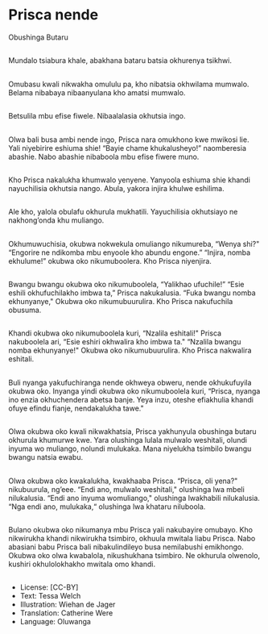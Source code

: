 # Prisca nende
Obushinga
Butaru

##
Mundalo tsiabura khale, abakhana
bataru batsia okhurenya tsikhwi.


##
Omubasu kwali nikwakha omululu
pa, kho nibatsia okhwilama
mumwalo.
Belama nibabaya nibaanyulana kho
amatsi mumwalo.


##
Betsulila mbu efise fiwele.
Nibaalalasia okhutsia ingo.


##
Olwa bali busa ambi nende ingo,
Prisca nara omukhono kwe mwikosi
lie. Yali niyebirire eshiuma shie!
“Bayie chame khukalusheyo!”
naomberesia abashie.
Nabo abashie nibaboola mbu efise
fiwere muno.


##
Kho Prisca nakalukha khumwalo
yenyene.
Yanyoola eshiuma shie khandi
nayuchilisia okhutsia nango.
Abula, yakora injira khulwe
eshilima.


##
Ale kho, yalola obulafu okhurula
mukhatili.
Yayuchilisia okhutsiayo ne
nakhong’onda khu muliango.


##
Okhumuwuchisia, okubwa
nokwekula omuliango nikumureba,
“Wenya shi?"
“Engorire ne ndikomba mbu
enyoole kho abundu engone.”
“Injira, nomba ekhulume!” okubwa
oko nikumuboolera.
Kho Prisca niyenjira.


##
Bwangu bwangu okubwa oko
nikumuboolela, “Yalikhao ufuchile!”
“Esie eshili okhufuchilakho imbwa
ta,” Prisca nakukalusia.
“Fuka bwangu nomba ekhunyanye,"
Okubwa oko nikumubuurulira.
Kho Prisca nakufuchila obusuma.


##
Khandi okubwa oko nikumuboolela
kuri, “Nzalila eshitali!"
Prisca nakuboolela ari, “Esie eshiri
okhwalira kho imbwa ta."
“Nzalila bwangu nomba
ekhunyanye!" Okubwa oko
nikumubuurulira.
Kho Prisca nakwalira eshitali.


##
Buli nyanga yakufuchiranga nende
okhweya obweru, nende
okhukufuyila okubwa oko.
Inyanga yindi okubwa oko
nikumuboolela kuri, “Prisca, nyanga
ino enzia okhuchendera abetsa
banje.
Yeya inzu, oteshe efiakhulia khandi
ofuye efindu fianje, nendakalukha
tawe."


##
Olwa okubwa oko kwali
nikwakhatsia, Prisca yakhunyula
obushinga butaru okhurula
khumurwe kwe.
Yara olushinga lulala mulwalo
weshitali, olundi inyuma wo
muliango, nolundi mulukaka.
Mana niyelukha tsimbilo bwangu
bwangu natsia ewabu.


##
Olwa okubwa oko kwakalukha,
kwakhaaba Prisca.
“Prisca, oli yena?" nikubuurula,
ng’eee.
“Endi ano, mulwalo weshitali,"
olushinga lwa mbeli nilukalusia.
“Endi ano inyuma womuliango,"
olushinga lwakhabili nilukalusia.
“Nga endi ano, mulukaka,“
olushinga lwa khataru niluboola.


##
Bulano okubwa oko nikumanya mbu
Prisca yali nakubayire omubayo.
Kho nikwirukha khandi nikwirukha
tsimbiro, okhuula mwitala liabu
Prisca.
Nabo abasiani babu Prisca bali
nibakulindileyo busa nemilabushi
emikhongo.
Okubwa oko olwa kwabalola,
nikushukhana tsimbiro. Ne okhurula
olwenolo, kushiri okhulolokhakho
mwitala omo khandi.


##
* License: [CC-BY]
* Text: Tessa Welch
* Illustration: Wiehan de Jager
* Translation: Catherine Were
* Language: Oluwanga
